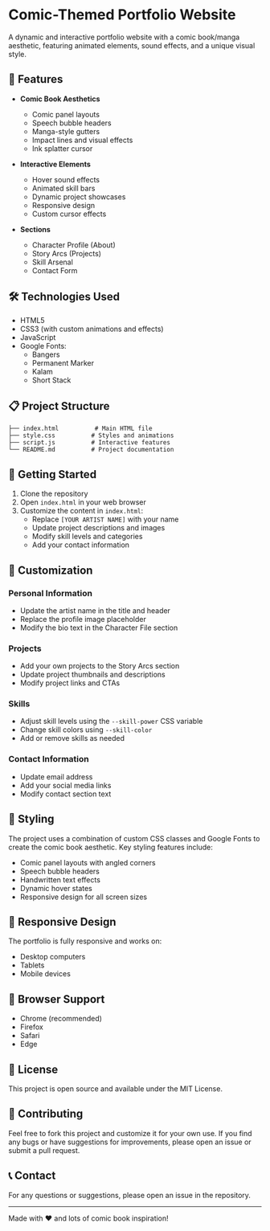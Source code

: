 # Comic-Themed Portfolio Website

A dynamic and interactive portfolio website with a comic book/manga aesthetic, featuring animated elements, sound effects, and a unique visual style.

## 🎨 Features

- **Comic Book Aesthetics**
  - Comic panel layouts
  - Speech bubble headers
  - Manga-style gutters
  - Impact lines and visual effects
  - Ink splatter cursor

- **Interactive Elements**
  - Hover sound effects
  - Animated skill bars
  - Dynamic project showcases
  - Responsive design
  - Custom cursor effects

- **Sections**
  - Character Profile (About)
  - Story Arcs (Projects)
  - Skill Arsenal
  - Contact Form

## 🛠️ Technologies Used

- HTML5
- CSS3 (with custom animations and effects)
- JavaScript
- Google Fonts:
  - Bangers
  - Permanent Marker
  - Kalam
  - Short Stack

## 📋 Project Structure

```
├── index.html          # Main HTML file
├── style.css          # Styles and animations
├── script.js          # Interactive features
└── README.md          # Project documentation
```

## 🚀 Getting Started

1. Clone the repository
2. Open `index.html` in your web browser
3. Customize the content in `index.html`:
   - Replace `[YOUR ARTIST NAME]` with your name
   - Update project descriptions and images
   - Modify skill levels and categories
   - Add your contact information

## 🎯 Customization

### Personal Information
- Update the artist name in the title and header
- Replace the profile image placeholder
- Modify the bio text in the Character File section

### Projects
- Add your own projects to the Story Arcs section
- Update project thumbnails and descriptions
- Modify project links and CTAs

### Skills
- Adjust skill levels using the `--skill-power` CSS variable
- Change skill colors using `--skill-color`
- Add or remove skills as needed

### Contact Information
- Update email address
- Add your social media links
- Modify contact section text

## 🎨 Styling

The project uses a combination of custom CSS classes and Google Fonts to create the comic book aesthetic. Key styling features include:

- Comic panel layouts with angled corners
- Speech bubble headers
- Handwritten text effects
- Dynamic hover states
- Responsive design for all screen sizes

## 📱 Responsive Design

The portfolio is fully responsive and works on:
- Desktop computers
- Tablets
- Mobile devices

## 🔧 Browser Support

- Chrome (recommended)
- Firefox
- Safari
- Edge

## 📄 License

This project is open source and available under the MIT License.

## 👥 Contributing

Feel free to fork this project and customize it for your own use. If you find any bugs or have suggestions for improvements, please open an issue or submit a pull request.

## 📞 Contact

For any questions or suggestions, please open an issue in the repository.

---

Made with ❤️ and lots of comic book inspiration! 